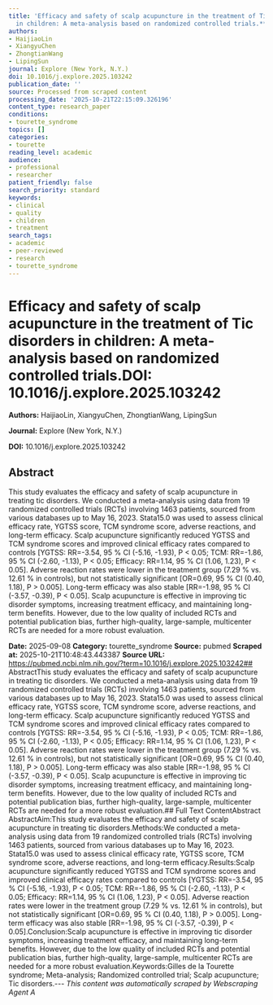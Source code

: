 ```yaml
---
title: 'Efficacy and safety of scalp acupuncture in the treatment of Tic disorders
  in children: A meta-analysis based on randomized controlled trials.**DOI:** 10.1016/j.explore.2025.103242'
authors:
- HaijiaoLin
- XiangyuChen
- ZhongtianWang
- LipingSun
journal: Explore (New York, N.Y.)
doi: 10.1016/j.explore.2025.103242
publication_date: ''
source: Processed from scraped content
processing_date: '2025-10-21T22:15:09.326196'
content_type: research_paper
conditions:
- tourette_syndrome
topics: []
categories:
- tourette
reading_level: academic
audience:
- professional
- researcher
patient_friendly: false
search_priority: standard
keywords:
- clinical
- quality
- children
- treatment
search_tags:
- academic
- peer-reviewed
- research
- tourette_syndrome
---
```


# Efficacy and safety of scalp acupuncture in the treatment of Tic disorders in children: A meta-analysis based on randomized controlled trials.**DOI:** 10.1016/j.explore.2025.103242

**Authors:** HaijiaoLin, XiangyuChen, ZhongtianWang, LipingSun

**Journal:** Explore (New York, N.Y.)

**DOI:** 10.1016/j.explore.2025.103242

## Abstract

This study evaluates the efficacy and safety of scalp acupuncture in treating tic disorders.
We conducted a meta-analysis using data from 19 randomized controlled trials (RCTs) involving 1463 patients, sourced from various databases up to May 16, 2023. Stata15.0 was used to assess clinical efficacy rate, YGTSS score, TCM syndrome score, adverse reactions, and long-term efficacy.
Scalp acupuncture significantly reduced YGTSS and TCM syndrome scores and improved clinical efficacy rates compared to controls [YGTSS: RR=-3.54, 95 % CI (-5.16, -1.93), P < 0.05; TCM: RR=-1.86, 95 % CI (-2.60, -1.13), P < 0.05; Efficacy: RR=1.14, 95 % CI (1.06, 1.23), P < 0.05]. Adverse reaction rates were lower in the treatment group (7.29 % vs. 12.61 % in controls), but not statistically significant [OR=0.69, 95 % CI (0.40, 1.18), P > 0.005]. Long-term efficacy was also stable [RR=-1.98, 95 % CI (-3.57, -0.39), P < 0.05].
Scalp acupuncture is effective in improving tic disorder symptoms, increasing treatment efficacy, and maintaining long-term benefits. However, due to the low quality of included RCTs and potential publication bias, further high-quality, large-sample, multicenter RCTs are needed for a more robust evaluation.

**Date:** 2025-09-08
**Category:** tourette_syndrome
**Source:** pubmed
**Scraped at:** 2025-10-21T10:48:43.443387
**Source URL:** https://pubmed.ncbi.nlm.nih.gov/?term=10.1016/j.explore.2025.103242## AbstractThis study evaluates the efficacy and safety of scalp acupuncture in treating tic disorders.
We conducted a meta-analysis using data from 19 randomized controlled trials (RCTs) involving 1463 patients, sourced from various databases up to May 16, 2023. Stata15.0 was used to assess clinical efficacy rate, YGTSS score, TCM syndrome score, adverse reactions, and long-term efficacy.
Scalp acupuncture significantly reduced YGTSS and TCM syndrome scores and improved clinical efficacy rates compared to controls [YGTSS: RR=-3.54, 95 % CI (-5.16, -1.93), P < 0.05; TCM: RR=-1.86, 95 % CI (-2.60, -1.13), P < 0.05; Efficacy: RR=1.14, 95 % CI (1.06, 1.23), P < 0.05]. Adverse reaction rates were lower in the treatment group (7.29 % vs. 12.61 % in controls), but not statistically significant [OR=0.69, 95 % CI (0.40, 1.18), P > 0.005]. Long-term efficacy was also stable [RR=-1.98, 95 % CI (-3.57, -0.39), P < 0.05].
Scalp acupuncture is effective in improving tic disorder symptoms, increasing treatment efficacy, and maintaining long-term benefits. However, due to the low quality of included RCTs and potential publication bias, further high-quality, large-sample, multicenter RCTs are needed for a more robust evaluation.## Full Text ContentAbstract AbstractAim:This study evaluates the efficacy and safety of scalp acupuncture in treating tic disorders.Methods:We conducted a meta-analysis using data from 19 randomized controlled trials (RCTs) involving 1463 patients, sourced from various databases up to May 16, 2023. Stata15.0 was used to assess clinical efficacy rate, YGTSS score, TCM syndrome score, adverse reactions, and long-term efficacy.Results:Scalp acupuncture significantly reduced YGTSS and TCM syndrome scores and improved clinical efficacy rates compared to controls [YGTSS: RR=-3.54, 95 % CI (-5.16, -1.93), P < 0.05; TCM: RR=-1.86, 95 % CI (-2.60, -1.13), P < 0.05; Efficacy: RR=1.14, 95 % CI (1.06, 1.23), P < 0.05]. Adverse reaction rates were lower in the treatment group (7.29 % vs. 12.61 % in controls), but not statistically significant [OR=0.69, 95 % CI (0.40, 1.18), P > 0.005]. Long-term efficacy was also stable [RR=-1.98, 95 % CI (-3.57, -0.39), P < 0.05].Conclusion:Scalp acupuncture is effective in improving tic disorder symptoms, increasing treatment efficacy, and maintaining long-term benefits. However, due to the low quality of included RCTs and potential publication bias, further high-quality, large-sample, multicenter RCTs are needed for a more robust evaluation.Keywords:Gilles de la Tourette syndrome; Meta-analysis; Randomized controlled trial; Scalp acupuncture; Tic disorders.---
*This content was automatically scraped by Webscraping Agent A*